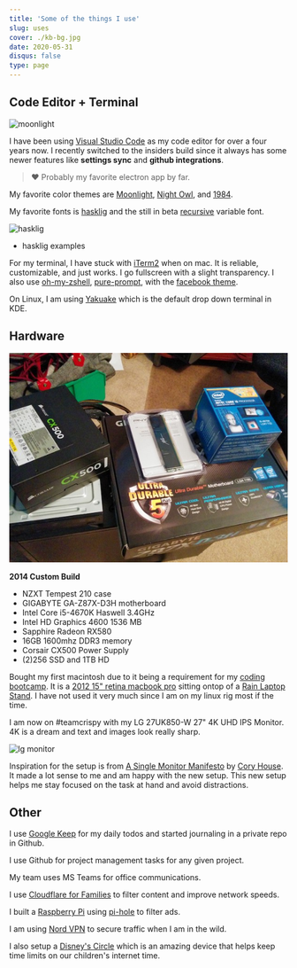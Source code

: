 ```yaml
---
title: 'Some of the things I use'
slug: uses
cover: ./kb-bg.jpg
date: 2020-05-31
disqus: false
type: page
---
```


## Code Editor + Terminal   

![moonlight](https://raw.githubusercontent.com/atomiks/moonlight-vscode-theme/master/preview.png)

I have been using [Visual Studio Code][visual studio code] as my code editor for over a four years now. I recently switched to the insiders build since it always has some newer features like **settings sync** and **github integrations**. 

> ❤️ Probably my favorite electron app by far. 

My favorite color themes are [Moonlight](https://github.com/atomiks/moonlight-vscode-theme), [Night Owl](https://github.com/sdras/night-owl-vscode-theme), and [1984](https://github.com/juanmnl/vs-1984). 

My favorite fonts is [hasklig](https://github.com/i-tu/Hasklig) and the still in beta [recursive](https://github.com/arrowtype/recursive) variable font.

![hasklig](https://raw.githubusercontent.com/i-tu/Hasklig/master/hasklig_example.png)

* hasklig examples

For my terminal, I have stuck with [iTerm2][iterm2] when on mac. It is reliable, customizable, and just works. I go fullscreen with a slight transparency. I also use [oh-my-zshell][oh-my-zsh], [pure-prompt][pure], with the [facebook theme][facebook-iterm]. 

On Linux, I am using [Yakuake](https://kde.org/applications/system/org.kde.yakuake) which is the default drop down terminal in KDE.

## Hardware

![custom build](../posts/../../posts/2019-11-11-hakintosh-catalina-guide/parts.jpg)

**2014 Custom Build**

- NZXT Tempest 210 case
- GIGABYTE GA-Z87X-D3H motherboard
- Intel Core i5-4670K Haswell 3.4GHz
- Intel HD Graphics 4600 1536 MB
- Sapphire Radeon RX580
- 16GB 1600mhz DDR3 memory
- Corsair CX500 Power Supply
- (2)256 SSD and 1TB HD

Bought my first macintosh due to it being a requirement for my [coding bootcamp][codeup]. It is a [2012 15" retina macbook pro][mac] sitting ontop of a [Rain Laptop Stand][rain-stand]. I have not used it very much since I am on my linux rig most if the time.


I am now on #teamcrispy with my LG 27UK850-W 27" 4K UHD IPS Monitor. 4K is a dream and text and images look really sharp.

![lg monitor](https://images-na.ssl-images-amazon.com/images/I/718ICn8vZTL._AC_SL1000_.jpg)

 Inspiration for the setup is from [A Single Monitor Manifesto][manifesto] by [Cory House][cory-house]. It made a lot sense to me and am happy with the new setup. This new setup helps me stay focused on the task at hand and avoid distractions.


## Other

I use [Google Keep][keep] for my daily todos and started journaling in a private repo in Github.

I use Github for project management tasks for any given project.

My team uses MS Teams for office communications. 

I use [Cloudflare for Families](https://blog.cloudflare.com/introducing-1-1-1-1-for-families/) to filter content and improve network speeds.

I built a [Raspberry Pi][rpi] using [pi-hole][pihole] to filter ads. 

I am using [Nord VPN][nordvpn] to secure traffic when I am in the wild.

I also setup a [Disney's Circle][circle] which is an amazing device that helps keep time limits on our children's internet time.

[visual studio code]: https://code.visualstudio.com/
[codeup]: http://codeup.com
[monokaipro]: https://www.monokai.pro/vscode/
[material facebook]: https://github.com/rmarganti/vsc-material-facebook-theme
[dracula]: https://draculatheme.com/visual-studio-code/
[cobalt2]: https://github.com/wesbos/cobalt2-vscode
[iterm2]: https://www.iterm2.com/
[pure]: https://github.com/sindresorhus/pure
[facebook-iterm]: https://github.com/slwen/facebook-iterm-theme
[oh-my-zsh]: https://github.com/robbyrussell/oh-my-zsh
[operator mono]: https://dank.sh/
[dell-monitor]: https://www.amazon.com/dp/B00SPWPF1O/_encoding=UTF8?coliid=I2CTU0GMXJ7G9U&colid=1SW4HY14FLX9F&psc=0
[cory-house]: https://twitter.com/housecor
[manifesto]: https://hackernoon.com/why-i-stopped-using-multiple-monitors-bfd87efa2e5b
[webcam]: http://a.co/1F7pfgq
[circle]: http://a.co/cbymmBu
[keep]: https://keep.google.com/
[trello]: https://trello.com/
[slack]: https://slack.com/
[opendns]: https://www.opendns.com
[mac]: https://support.apple.com/kb/sp653?locale=en_US
[rain-stand]: http://a.co/e4cHHEA
[rpi]: https://www.raspberrypi.org/
[pihole]: https://pi-hole.net/
[cascadia-code]: https://github.com/microsoft/cascadia-code
[nordvpn]: https://go.nordvpn.net/aff_c?offer_id=15&aff_id=3363&url_id=902